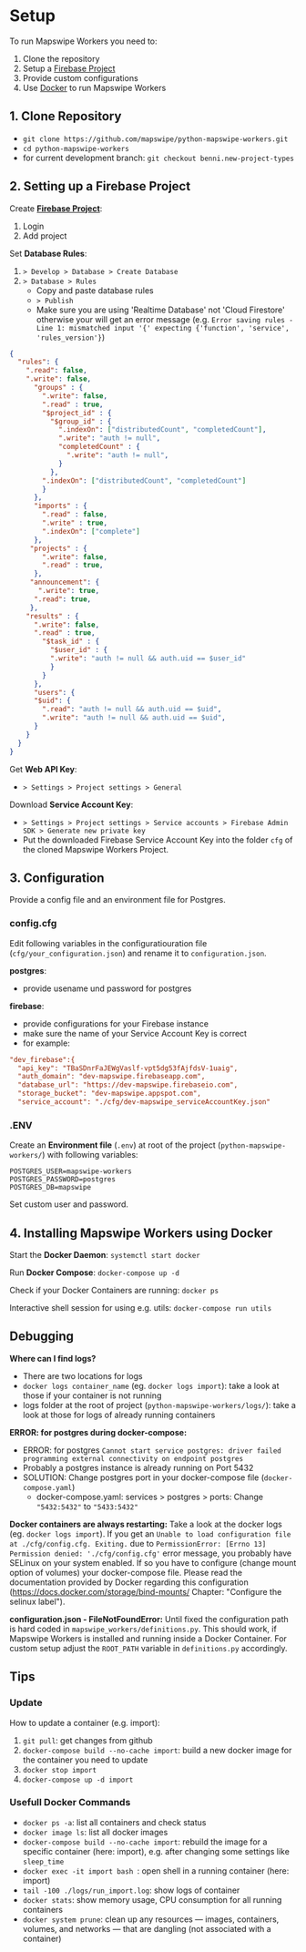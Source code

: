 # Setup

To run Mapswipe Workers you need to:
1. Clone the repository
2. Setup a [Firebase Project](https://firebase.google.com/)
3. Provide custom configurations
4. Use [Docker](https://www.docker.com/) to run Mapswipe Workers


## 1. Clone Repository

- `git clone https://github.com/mapswipe/python-mapswipe-workers.git`
- `cd python-mapswipe-workers`
- for current development branch: `git checkout benni.new-project-types`


## 2. Setting up a Firebase Project

Create [**Firebase Project**](https://firebase.google.com/):
1. Login
2. Add project

Set **Database Rules**:
1. `> Develop > Database > Create Database`
2. `> Database > Rules`
    - Copy and paste database rules
    - `> Publish`
    - Make sure you are using 'Realtime Database' not 'Cloud Firestore' otherwise your will get an error message (e.g. `Error saving rules - Line 1: mismatched input '{' expecting {'function', 'service', 'rules_version'}`)

```json
{
  "rules": {
    ".read": false,
    ".write": false,
      "groups" : {
        ".write": false,
        ".read" : true,
        "$project_id" : {
          "$group_id" : {
            ".indexOn": ["distributedCount", "completedCount"],
            ".write": "auth != null",
            "completedCount" : {
              ".write": "auth != null",
            }
          },
        ".indexOn": ["distributedCount", "completedCount"]
        }
      },
      "imports" : {
        ".read" : false,
        ".write" : true,
        ".indexOn": ["complete"]
      },
     "projects" : {
        ".write": false,
        ".read" : true,
      },
     "announcement": {
       ".write": true,
      ".read": true,
     },
    "results" : {
      ".write": false,
      ".read" : true,
        "$task_id" : {
          "$user_id" : {
          ".write": "auth != null && auth.uid == $user_id"
          }
        }
      },
      "users": {
      "$uid": {
        ".read": "auth != null && auth.uid == $uid",
        ".write": "auth != null && auth.uid == $uid",
      }
    }     
  }
}
```

Get **Web API Key**:
- `> Settings > Project settings > General`

Download **Service Account Key**:
- `> Settings > Project settings > Service accounts > Firebase Admin SDK > Generate new private key`
- Put the downloaded Firebase Service Account Key into the folder `cfg` of the cloned Mapswipe Workers Project.


## 3. Configuration

Provide a config file and an environment file for Postgres.


### config.cfg

Edit following variables in the configuratiouration  file (`cfg/your_configuration.json`) and rename it to `configuration.json`.

**postgres**:
- provide usename und password for postgres

**firebase**:
- provide configurations for your Firebase instance
- make sure the name of your Service Account Key is correct
- for example:
```cfg
"dev_firebase":{
  "api_key": "TBaSDnrFaJEWgVaslf-vpt5dg53fAjfdsV-1uaig",
  "auth_domain": "dev-mapswipe.firebaseapp.com",
  "database_url": "https://dev-mapswipe.firebaseio.com",
  "storage_bucket": "dev-mapswipe.appspot.com",
  "service_account": "./cfg/dev-mapswipe_serviceAccountKey.json"
```


### .ENV

Create an **Environment file** (`.env`) at root of the project (`python-mapswipe-workers/`) with following variables:
```env
POSTGRES_USER=mapswipe-workers
POSTGRES_PASSWORD=postgres
POSTGRES_DB=mapswipe
```
Set custom user and password.


## 4. Installing Mapswipe Workers using Docker

Start the **Docker Daemon**: `systemctl start docker`

Run **Docker Compose**: `docker-compose up -d`

Check if your Docker Containers are running: `docker ps`

Interactive shell session for using e.g. utils: `docker-compose run utils`

## Debugging

**Where can I find logs?**
- There are two locations for logs
- `docker logs container_name` (eg. `docker logs import`): take a look at those if your container is not running
- logs folder at the root of project (`python-mapswipe-workers/logs/`): take a look at those for logs of already running containers

**ERROR: for postgres during docker-compose:**
- ERROR: for postgres  `Cannot start service postgres: driver failed programming external connectivity on endpoint postgres`
- Probably a postgres instance is already running on Port 5432
- SOLUTION: Change postgres port in your docker-compose file  (`docker-compose.yaml`)
    - docker-compose.yaml: services > postgres > ports: Change `"5432:5432"` to `"5433:5432"`

**Docker containers are always restarting:** Take a look at the docker logs (eg. `docker logs import`). If you get an `Unable to load configuration file at ./cfg/config.cfg. Exiting.` due to `PermissionError: [Errno 13] Permission denied: './cfg/config.cfg'` error message, you probably have SELinux on your system enabled. If so you have to configure (change mount option of volumes) your docker-compose file. Please read the documentation provided by Docker regarding this configuration (https://docs.docker.com/storage/bind-mounts/ Chapter: "Configure the selinux label").

**configuration.json - FileNotFoundError:** Until fixed the configuration path is hard coded in `mapswipe_workers/definitions.py`. This should work, if Mapswipe Workers is installed and running inside a Docker Container. For custom setup adjust the `ROOT_PATH` variable in `definitions.py` accordingly.


## Tips

### Update

How to update a container (e.g. import):

1. `git pull`: get changes from github
2. `docker-compose build --no-cache import`: build a new docker image for the container you need to update
3. `docker stop import`
4. `docker-compose up -d import`


### Usefull Docker Commands

- `docker ps -a`: list all containers and check status
- `docker image ls`: list all docker images
- `docker-compose build --no-cache import`: rebuild the image for a specific container (here: import), e.g. after changing some settings like `sleep_time`
- `docker exec -it import bash `: open shell in a running container (here: import)
- `tail -100 ./logs/run_import.log`: show logs of container
- `docker stats`: show memory usage, CPU consumption for all running containers
- `docker system prune`: clean up any resources — images, containers, volumes, and networks — that are dangling (not associated with a container)

